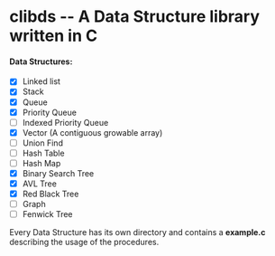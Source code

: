 # clibds -- A Data Structure library written in C

#### Data Structures:
- [x] Linked list
- [x] Stack
- [x] Queue
- [x] Priority Queue
- [ ] Indexed Priority Queue
- [x] Vector (A contiguous growable array)
- [ ] Union Find
- [ ] Hash Table
- [ ] Hash Map
- [x] Binary Search Tree
- [x] AVL Tree
- [x] Red Black Tree
- [ ] Graph
- [ ] Fenwick Tree

Every Data Structure has its own directory and contains a **example.c** describing
the usage of the procedures.
